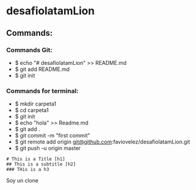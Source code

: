 # desafiolatamLion

## Commands:

### Commands Git:
* $ echo "# desafiolatamLion" >> README.md
* $ git add README.md
* $ git init

### Commands for terminal:

* $ mkdir carpeta1
* $ cd carpeta1
* $ git init
* $ echo "hola" >> Readme.md
* $ git add .
* $ git commit -m "first commit"
* $ git remote add origin git@github.com:faviovelez/desafiolatamLion.git
* $ git push -u origin master

```
# This is a Title [h1]
## This is a subtitle [h2]
### THis is a h3
```
Soy un clone
